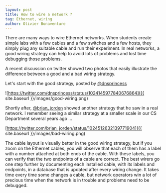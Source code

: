 ```yaml
---
layout: post
title: How to wire a network ?
tag: Ethernet, wiring
author: Olivier Bonaventure
---
```



There are many ways to wire Ethernet networks. When students create
simple labs with a few cables and a few switches and a few hosts, they
simply plug any suitable cable and run their experiment. In real
networks, a good wiring strategy can help to avoid lots of problems
and lost time debugging those problems.

A recent discussion on twitter showed two photos that easily illustrate
the difference between a good and a bad wiring strategy.

Let's start with the good strategy, posted by
[@dnsprincess](https://twitter.com/dnsprincess)

![https://twitter.com/dnsprincess/status/1024145977840676864]({{ site.baseurl }}/images/good-wiring.png)

Shortly after, [@brian_jorden](https://twitter.com/brian_jorden)
showed another strategy that he saw in a real network. I remember
seeing a similar strategy at a smaller scale in our CS
Department several years ago ...

[https://twitter.com/brian_jorden/status/1024512632139771904]({{ site.baseurl }}/images/bad-wiring.png)

The cable layout is visually better in the good wiring strategy, but
if you zoom on the Ethernet cables, you will observe that each of them
has a label with a number attached at both ends of the cable. With
these labels, you can verify that the two endpoints of a cable are
correct. The best wirers go one step further by documenting each
installed cable, with its labels and endpoints, in a database that is
updated after every wiring change. It takes time every time some
changes a cable, but network operators win a lot of precious time when
the network is in trouble and problems need to be debugged.
